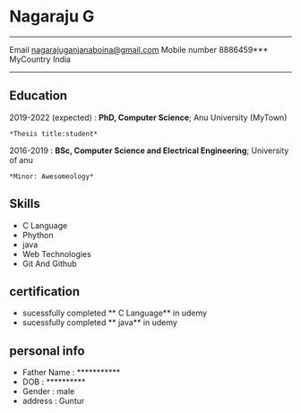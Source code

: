  Nagaraju G
============

-------------------     ----------------------------
Email                   nagarajuganjanaboina@gmail.com
Mobile number          8886459***
MyCountry              India
-------------------     ----------------------------

Education
---------

2019-2022 (expected)
:   **PhD, Computer Science**; Anu University (MyTown)

    *Thesis title:student*

2016-2019
:   **BSc, Computer Science and Electrical Engineering**; University of
       anu

    *Minor: Awesomeology*

Skills
----------
- C Language
- Phython
- java
- Web Technologies
- Git And Github

certification
---------------
- sucessfully completed ** C Language** in udemy
- sucessfully completed ** java** in udemy

personal info
-----------------
- Father Name : ***********
- DOB         : **********
- Gender      : male
- address     : Guntur
